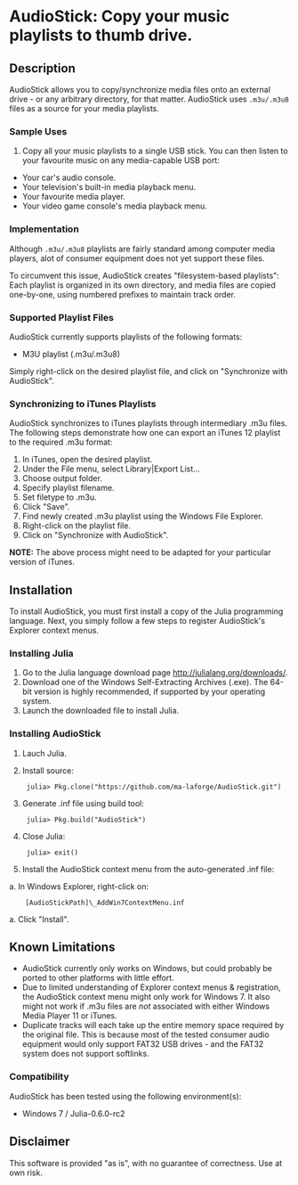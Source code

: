 # AudioStick: Copy your music playlists to thumb drive.

## Description

AudioStick allows you to copy/synchronize media files onto an external drive -
or any arbitrary directory, for that matter.  AudioStick uses `.m3u/.m3u8`
files as a source for your media playlists.

### Sample Uses

1. Copy all your music playlists to a single USB stick.  You can then listen to
your favourite music on any media-capable USB port:

 - Your car's audio console.
 - Your television's built-in media playback menu.
 - Your favourite media player.
 - Your video game console's media playback menu.


### Implementation

Although `.m3u/.m3u8` playlists are fairly standard among computer media
players, alot of consumer equipment does not yet support these files.

To circumvent this issue, AudioStick creates "filesystem-based playlists":
Each playlist is organized in its own directory, and media files are copied
one-by-one, using numbered prefixes to maintain track order.

### Supported Playlist Files

AudioStick currently supports playlists of the following formats:

- M3U playlist (.m3u/.m3u8)

Simply right-click on the desired playlist file, and click on
"Synchronize with AudioStick".

### Synchronizing to iTunes Playlists

AudioStick synchronizes to iTunes playlists through intermediary .m3u files.
The following steps demonstrate how one can export an iTunes 12 playlist to
the required .m3u format:

1. In iTunes, open the desired playlist.
1. Under the File menu, select Library|Export List...
1. Choose output folder.
1. Specify playlist filename.
1. Set filetype to .m3u.
1. Click "Save".
1. Find newly created .m3u playlist using the Windows File Explorer.
1. Right-click on the playlist file.
1. Click on "Synchronize with AudioStick".


**NOTE:** The above process might need to be adapted for your particular
version of iTunes.

## Installation

To install AudioStick, you must first install a copy of the Julia programming
language.  Next, you simply follow a few steps to register AudioStick's
Explorer context menus.

### Installing Julia

1. Go to the Julia language download page <http://julialang.org/downloads/>.
1. Download one of the Windows Self-Extracting Archives (.exe).  The 64-bit version is highly recommended, if supported by your operating system.
1. Launch the downloaded file to install Julia.

### Installing AudioStick

1. Lauch Julia.

1. Install source:

		julia> Pkg.clone("https://github.com/ma-laforge/AudioStick.git")

1. Generate .inf file using build tool:

		julia> Pkg.build("AudioStick")

1. Close Julia:

		julia> exit()

1. Install the AudioStick context menu from the auto-generated .inf file:

  a. In Windows Explorer, right-click on:

  		[AudioStickPath]\_AddWin7ContextMenu.inf

  a. Click "Install".

## Known Limitations

- AudioStick currently only works on Windows, but could probably be ported to
other platforms with little effort.
- Due to limited understanding of Explorer context menus & registration, the
AudioStick context menu might only work for Windows 7.  It also might not
work if .m3u files are *not* associated with either Windows Media Player 11
or iTunes.
- Duplicate tracks will each take up the entire memory space required by the
original file.  This is because most of the tested consumer audio equipment
would only support FAT32 USB drives - and the FAT32 system does not support
softlinks.

### Compatibility

AudioStick has been tested using the following environment(s):

 - Windows 7 / Julia-0.6.0-rc2

## Disclaimer

This software is provided "as is", with no guarantee of correctness.  Use at own risk.
